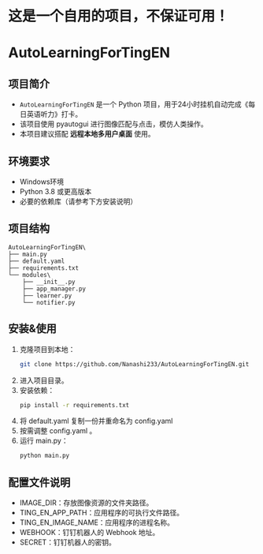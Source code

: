 # 这是一个自用的项目，不保证可用！

# AutoLearningForTingEN

## 项目简介
- `AutoLearningForTingEN` 是一个 Python 项目，用于24小时挂机自动完成《每日英语听力》打卡。
- 该项目使用 pyautogui 进行图像匹配与点击，模仿人类操作。
- 本项目建议搭配 **远程本地多用户桌面** 使用。

## 环境要求
- Windows环境
- Python 3.8 或更高版本
- 必要的依赖库（请参考下方安装说明）

## 项目结构
```
AutoLearningForTingEN\
├── main.py
├── default.yaml
├── requirements.txt
└── modules\
    ├── __init__.py
    ├── app_manager.py
    ├── learner.py
    └── notifier.py
```

## 安装&使用
1. 克隆项目到本地：
   ```bash
   git clone https://github.com/Nanashi233/AutoLearningForTingEN.git
   ```
2. 进入项目目录。
3. 安装依赖：
   ```bash
   pip install -r requirements.txt
   ```
4. 将 default.yaml 复制一份并重命名为 config.yaml
5. 按需调整 config.yaml 。
6. 运行 main.py：
   ```bash
   python main.py
   ```

## 配置文件说明
- IMAGE_DIR：存放图像资源的文件夹路径。
- TING_EN_APP_PATH：应用程序的可执行文件路径。
- TING_EN_IMAGE_NAME：应用程序的进程名称。
- WEBHOOK：钉钉机器人的 Webhook 地址。
- SECRET：钉钉机器人的密钥。